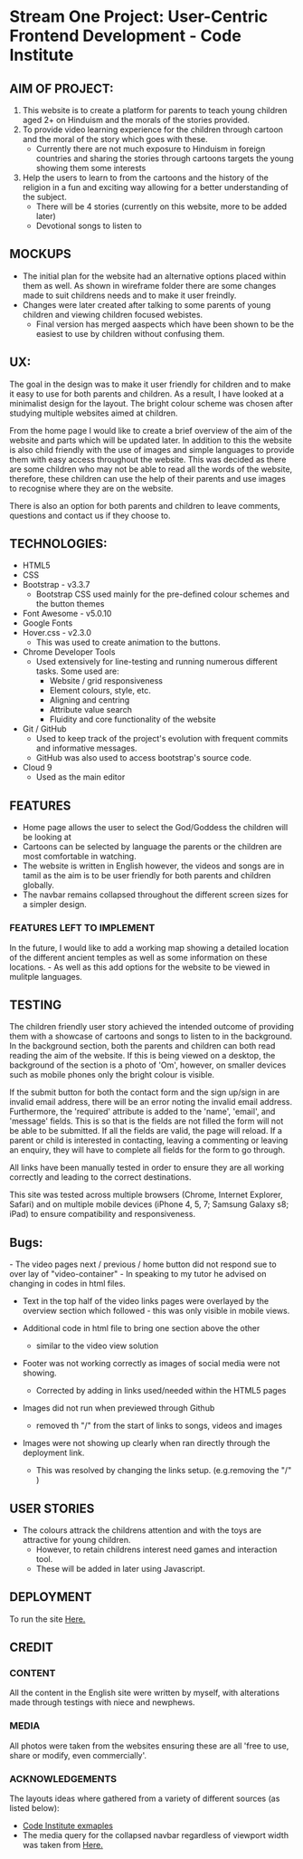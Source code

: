 <h1>Stream One Project: User-Centric Frontend Development - Code Institute</h1>

<h2>AIM OF PROJECT: </h2>

1. This website is to create a platform for parents to teach young children aged 2+ on Hinduism and the morals of the stories provided. 
2. To provide video learning experience for the children through cartoon and the moral of the story which goes with these.
    - Currently there are not much exposure to Hinduism in foreign countries and sharing the stories through cartoons targets the young showing them some interests 
3. Help the users to learn to from the cartoons and the history of the religion in a fun and exciting way allowing for a better understanding of the subject.
    - There will be 4 stories (currently on this website, more to be added later) 
    - Devotional songs to listen to

<h2>MOCKUPS</h2>

- The initial plan for the website had an alternative options placed within them as well. As shown in wireframe folder there are some changes made to suit childrens needs and to make it user freindly. 
- Changes were later created after talking to some parents of young children and viewing children focused webistes. 
    - Final version has merged aaspects which have been shown to be the easiest to use by children without confusing them. 

<h2>UX:</h2>

The goal in the design was to make it user friendly for children and to make it easy to use for both parents and children. As a result, I have looked at a minimalist design for the layout. The bright colour scheme was chosen after studying multiple websites aimed at children. 

From the home page I would like to create a brief overview of the aim of the website and parts which will be updated later. In addition to this the website is also child friendly with the use of images and simple languages to provide them with easy access throughout the website. This was decided as there are some children who may not be able to read all the words of the website, therefore, these children can use the help of their parents and use images to recognise where they are on the website. 

There is also an option for both parents and children to leave comments, questions and contact us if they choose to. 

<h2>TECHNOLOGIES: </h2>

- HTML5
- CSS
- Bootstrap - v3.3.7
    - Bootstrap CSS used mainly for the pre-defined colour schemes and the button themes 
- Font Awesome - v5.0.10
- Google Fonts 
- Hover.css - v2.3.0
    - This was used to create animation to the buttons.
- Chrome Developer Tools
    - Used extensively for line-testing and running numerous different tasks. Some used are:
        - Website / grid responsiveness
        - Element colours, style, etc.
        - Aligning and centring 
        - Attribute value search 
        - Fluidity and core functionality of the website
- Git / GitHub
    - Used to keep track of the project's evolution with frequent commits and informative messages.
    - GitHub was also used to access bootstrap's source code.
- Cloud 9
    - Used as the main editor 

<h2>FEATURES</h2>

- Home page allows the user to select the God/Goddess the children will be looking at 
- Cartoons can be selected by language the parents or the children are most comfortable in watching. 
- The website is written in English however, the videos and songs are in tamil as the aim is to be user friendly for both parents and children globally. 
- The navbar remains collapsed throughout the different screen sizes for a simpler design. 

<h3>FEATURES LEFT TO IMPLEMENT </h3>

In the future, I would like to add a working map showing a detailed location of the different ancient temples as well as some information on these locations. 
    - As well as this add options for the website to be viewed in mulitple languages.

<h2>TESTING </h2>

The children friendly user story achieved the intended outcome of providing them with a showcase of cartoons and songs to listen to in the background. In the background section, both the parents and children can both read reading the aim of the website. If this is being viewed on a desktop, the background of the section is a photo of 'Om', however, on smaller devices such as mobile phones only the bright colour is visible. 

If the submit button for both the contact form and the sign up/sign in are invalid email address, there will be an error noting the invalid email address. Furthermore, the 'required' attribute is added to the 'name', 'email', and 'message' fields. This is so that is the fields are not filled the form will not be able to be submitted. If all the fields are valid, the page will reload. If a parent or child is interested in contacting, leaving a commenting or leaving an enquiry, they will have to complete all fields for the form to go through. 

All links have been manually tested in order to ensure they are all working correctly and leading to the correct destinations.

This site was tested across multiple browsers (Chrome, Internet Explorer, Safari) and on multiple mobile devices (iPhone 4, 5, 7; Samsung Galaxy s8; iPad) to ensure compatibility and responsiveness. 

<h2>Bugs: </h2>
- The video pages next / previous / home button did not respond sue to over lay of "video-container"
- In speaking to my tutor he advised on changing in codes in html files. 

- Text in the top half of the video links pages were overlayed by the overview section which followed - this was only visible in mobile views.
- Additional code in html file to bring one section above the other 
    - similar to the video view solution 

- Footer was not working correctly as images of social media were not showing. 
    - Corrected by adding in links used/needed within the HTML5 pages 

- Images did not run when previewed through Github 
    - removed th "/" from the start of links to songs, videos and images 

- Images were not showing up clearly when ran directly through the deployment link. 
    - This was resolved by changing the links setup. (e.g.removing the "/" )

<h2>USER STORIES </h2>

- The colours attrack the childrens attention and with the toys are attractive for young children. 
    - However, to retain childrens interest need games and interaction tool. 
    - These will be added in later using Javascript. 

<h2>DEPLOYMENT </h2>

To run the site <a href="https://lith-visi.github.io/uc-frontend-project1/">Here. </a>

<h2>CREDIT </h2>

<h3>CONTENT </h3>

All the content in the English site were written by myself, with alterations made through testings with niece and newphews.  

<h3>MEDIA </h3>

All photos were taken from the websites ensuring these are all 'free to use, share or modify, even commercially'.

<h3>ACKNOWLEDGEMENTS </h3>

The layouts ideas where gathered from a variety of different sources (as listed below):
- <a href="https://github.com/Code-Institute-Solutions/StudentExampleProjectGradeFive"> Code Institute exmaples </a>
- The media query for the collapsed navbar regardless of viewport width was taken from <a href="https://www.codeply.com/go/iaM1zcNsQB/bootstrap-navbar-always-collapsed"> Here. </a>
